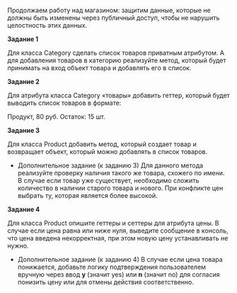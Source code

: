 Продолжаем работу над магазином: защитим данные, которые не должны быть изменены через публичный доступ, чтобы не нарушить целостность этих данных.

**Задание 1**

Для класса Category сделать список товаров приватным атрибутом. А для добавления товаров в категорию реализуйте метод, который будет принимать на вход объект товара и добавлять его в список.

**Задание 2** 

Для атрибута класса Category «товары» добавить геттер, который будет выводить список товаров в формате:

Продукт, 80 руб. Остаток: 15 шт.

**Задание 3**

Для класса Product  добавить метод, который создает товар и возвращает объект, который можно добавлять в список товаров.

* Дополнительное задание (к заданию 3)
Для данного метода реализуйте проверку наличия такого же товара, схожего по имени. В случае если товар уже существует, необходимо сложить количество в наличии старого товара и нового. При конфликте цен выбрать ту, которая является более высокой.

**Задание 4**

Для класса Product  опишите геттеры и сеттеры для атрибута цены. В случае если цена равна или ниже нуля, выведите сообщение в консоль, что цена введена некорректная, при этом новую цену устанавливать не нужно.

* Дополнительное задание (к заданию 4) В случае если цена товара понижается, добавьте логику подтверждения пользователем вручную через ввод 
**y**  (значит yes) или **n**  (значит no) для согласия понизить цену или для отмены действия соответственно.